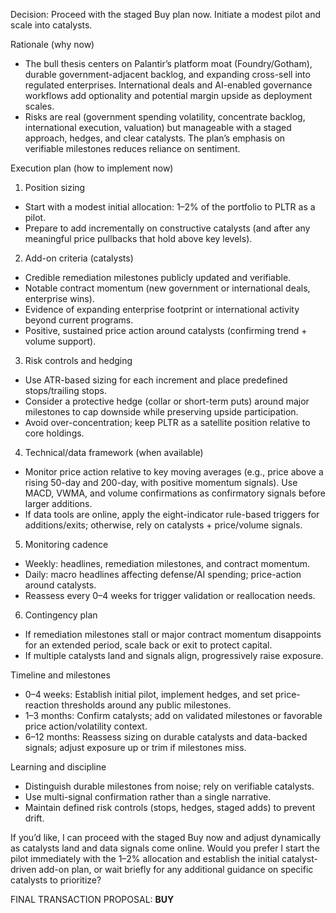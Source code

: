 Decision: Proceed with the staged Buy plan now. Initiate a modest pilot and scale into catalysts.

Rationale (why now)
- The bull thesis centers on Palantir’s platform moat (Foundry/Gotham), durable government-adjacent backlog, and expanding cross-sell into regulated enterprises. International deals and AI-enabled governance workflows add optionality and potential margin upside as deployment scales.
- Risks are real (government spending volatility, concentrate backlog, international execution, valuation) but manageable with a staged approach, hedges, and clear catalysts. The plan’s emphasis on verifiable milestones reduces reliance on sentiment.

Execution plan (how to implement now)
1) Position sizing
- Start with a modest initial allocation: 1–2% of the portfolio to PLTR as a pilot.
- Prepare to add incrementally on constructive catalysts (and after any meaningful price pullbacks that hold above key levels).

2) Add-on criteria (catalysts)
- Credible remediation milestones publicly updated and verifiable.
- Notable contract momentum (new government or international deals, enterprise wins).
- Evidence of expanding enterprise footprint or international activity beyond current programs.
- Positive, sustained price action around catalysts (confirming trend + volume support).

3) Risk controls and hedging
- Use ATR-based sizing for each increment and place predefined stops/trailing stops.
- Consider a protective hedge (collar or short-term puts) around major milestones to cap downside while preserving upside participation.
- Avoid over-concentration; keep PLTR as a satellite position relative to core holdings.

4) Technical/data framework (when available)
- Monitor price action relative to key moving averages (e.g., price above a rising 50-day and 200-day, with positive momentum signals). Use MACD, VWMA, and volume confirmations as confirmatory signals before larger additions.
- If data tools are online, apply the eight-indicator rule-based triggers for additions/exits; otherwise, rely on catalysts + price/volume signals.

5) Monitoring cadence
- Weekly: headlines, remediation milestones, and contract momentum.
- Daily: macro headlines affecting defense/AI spending; price-action around catalysts.
- Reassess every 0–4 weeks for trigger validation or reallocation needs.

6) Contingency plan
- If remediation milestones stall or major contract momentum disappoints for an extended period, scale back or exit to protect capital.
- If multiple catalysts land and signals align, progressively raise exposure.

Timeline and milestones
- 0–4 weeks: Establish initial pilot, implement hedges, and set price-reaction thresholds around any public milestones.
- 1–3 months: Confirm catalysts; add on validated milestones or favorable price action/volatility context.
- 6–12 months: Reassess sizing on durable catalysts and data-backed signals; adjust exposure up or trim if milestones miss.

Learning and discipline
- Distinguish durable milestones from noise; rely on verifiable catalysts.
- Use multi-signal confirmation rather than a single narrative.
- Maintain defined risk controls (stops, hedges, staged adds) to prevent drift.

If you’d like, I can proceed with the staged Buy now and adjust dynamically as catalysts land and data signals come online. Would you prefer I start the pilot immediately with the 1–2% allocation and establish the initial catalyst-driven add-on plan, or wait briefly for any additional guidance on specific catalysts to prioritize?

FINAL TRANSACTION PROPOSAL: **BUY**